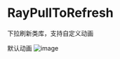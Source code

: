 # RayPullToRefresh
下拉刷新类库，支持自定义动画

默认动画
![image](https://github.com/panyaorui/RayPullToRefresh/效果图/02.gif)